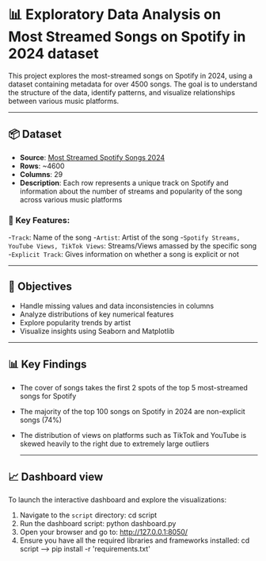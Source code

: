 # 📊 Exploratory Data Analysis on Most Streamed Songs on Spotify in 2024 dataset

This project explores the most-streamed songs on Spotify in 2024, using a dataset containing metadata for over 4500 songs. The goal is to understand the structure of the data, identify patterns, and visualize relationships between various music platforms.

---

## 📦 Dataset 

- **Source**: [Most Streamed Spotify Songs 2024](https://www.kaggle.com/datasets/nelgiriyewithana/most-streamed-spotify-songs-2024/data)
- **Rows**: ~4600
- **Columns**: 29
- **Description**: Each row represents a unique track on Spotify and information about the number of streams and popularity of the song across various music platforms

### 🔑 Key Features:

-`Track`: Name of the song
-`Artist`: Artist of the song
-`Spotify Streams, YouTube Views, TikTok Views`: Streams/Views amassed by the specific song
-`Explicit Track`: Gives information on whether a song is explicit or not

---

## 🎯 Objectives

- Handle missing values and data inconsistencies in columns 
- Analyze distributions of key numerical features
- Explore popularity trends by artist
- Visualize insights using Seaborn and Matplotlib

---

## 📊 Key Findings

- The cover of songs takes the first 2 spots of the top 5 most-streamed songs for Spotify 
- The majority of the top 100 songs on Spotify in 2024 are non-explicit songs (74%)
- The distribution of views on platforms such as TikTok and YouTube is skewed heavily to the right due to extremely large outliers

  ---

## 📈 Dashboard view

To launch the interactive dashboard and explore the visualizations:
  1. Navigate to the `script` directory:
      cd script
  2. Run the dashboard script:
      python dashboard.py
  3. Open your browser and go to:
      http://127.0.0.1:8050/
  4. Ensure you have all the required libraries and frameworks installed: cd script --> pip install -r 'requirements.txt'

